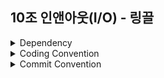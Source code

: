 ## 10조 인앤아웃(I/O) - 링끌

<details>
<summary>Dependency</summary>
 
* Spring Web
* Spring Security
* OAuth2 Client
* Oauth2 Resource Server
* Spring Data JPA
* Spring Data Redis
* Spring Configuration Processor
* MariaDB Driver
* Validation
 
</details>

<details>
<summary>Coding Convention</summary>
 
* 패키지 네이밍 규칙
  * lowerCamelCase
* 클래스 네이밍 규칙
  * UpperCamelCase(PascalCase)
* DB 네이밍 규칙
  * lower_snake_case
* Code Style
  * Google Java Style Guide 플러그인 적용
    * 추가 설정
    * Indent : 4
    * Tab Size : 4

</details>

<details>
 
<summary>Commit Convention</summary>

커밋 메세지는 두 단락으로 구성한다.

```
type: Subject

body
```

각 단락은 공백 한 줄로 구문한다. 

### Type: 

type은 커밋의 종류에 따라 사전에 정의한 단어를 사용한다.

사용 가능한 type은 아래와 같이 정의한다.

* `Add`: 클래스 파일 추가
* `Remove`: 코드 및 클래스 파일의 삭제
* `Feat`: 새로운 기능 추가
* `Test`: 테스트 코드 추가
* `Fix`: 버그 수정
* `Style`: 포맷팅, 오탈자 수정
* `Chore`: 라이브러리 추가 등의 설정 작업
* `Docs`: 문서 수정
* `Refactor`: 코드 리팩토링

### Subject:

Subject는 영문 대문자로 시작하며 명령문을 사용한다. 

마침표(.)를 찍지 않는다.

영문 30자를 넘지 않는다.

### Body:

body는 꼭 필요하지 않은 경우는 생략하되 적어야 할 경우 `무엇을, 왜`에 맞춰 작성한다. 

한글을 사용한다.

15개 내의 단어로 구성한다.
 
</details>
